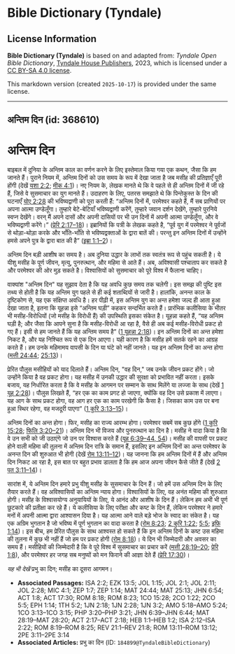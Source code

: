 # Bible Dictionary (Tyndale)

## License Information

**Bible Dictionary (Tyndale)** is based on and adapted from: _Tyndale Open Bible Dictionary_, [Tyndale House Publishers](https://tyndaleopenresources.com/), 2023, which is licensed under a [CC BY-SA 4.0 license](https://creativecommons.org/licenses/by-sa/4.0/legalcode.en).

This markdown version (created `2025-10-17`) is provided under the same license.



--------------------------------

## अन्तिम दिन (id: 368610)

अन्तिम दिन
==========

बाइबल में दुनिया के अन्तिम काल का वर्णन करने के लिए इस्तेमाल किया गया एक कथन, जैसा कि हम जानते हैं। पुराने नियम में, अन्तिम दिनों को उस समय के रूप में देखा जाता है जब मसीह की प्रतिज्ञाएँ पूरी होंगी (देखें [यशा 2:2](https://ref.ly/Isa2:2); [मीक 4:1](https://ref.ly/Mic4:1))। नए नियम के, लेखक मानते थे कि वे पहले से ही अन्तिम दिनों में जी रहे हैं, जिसे वे सुसमाचार का युग मानते हैं। उदाहरण के लिए, पतरस समझाते थे कि पिन्तेकुस्त के दिन की घटनाएँ [योए 2:28](https://ref.ly/Joel2:28) की भविष्यद्वाणी को पूरा करती हैं: “अन्तिम दिनों में, परमेश्वर कहते हैं, मैं सब प्राणियों पर अपना आत्मा उण्डेलूँगा। तुम्हारे बेटे\-बेटियाँ भविष्यद्वाणी करेंगें, तुम्हारे जवान दर्शन देखेंगे, तुम्हारे पुरनिये स्वप्न देखेंगे। वरन् मैं अपने दासों और अपनी दासियों पर भी उन दिनों में अपनी आत्मा उण्डेलूँगा, और वे भविष्यद्वाणी करेंगे।” ([प्रेरि 2:17–18](https://ref.ly/Acts2:17-Acts2:18))। इब्रानियों कि पत्री के लेखक कहते है, “पूर्व युग में परमेश्वर ने पूर्वजों से थोड़ा\-थोड़ा करके और भाँति\-भाँति से भविष्यद्वक्ताओं के द्वारा बातें की। परन्तु इन अन्तिम दिनों में उन्होंने हमसे अपने पुत्र के द्वारा बात की है” ([इब्रा 1:1–2](https://ref.ly/Heb1:1-Heb1:2))।

अन्तिम दिन बड़ी आशीष का समय है। अब दुनिया उद्धार के लाभों तक स्वतंत्र रूप से पहुंच सकती है। ये यीशु मसीह के पूर्ण जीवन, मृत्यु, पुनरुत्थान, और महिमा से आते हैं। अब, अविश्वासी पश्चाताप कर सकते है और परमेश्वर की ओर मुड़ सकते है। विश्वासियों को सुसमाचार को पूरे विश्व में फैलाना चाहिए।

वाक्यांश "अन्तिम दिन" यह सुझाव देता है कि यह अवधि कुछ समय तक चलेगी। इस समझ की पुष्टि इस तथ्य से होती है कि यह अन्तिम युग पहले से ही कई शताब्दियों से जारी है। हालांकि, अनन्त काल के दृष्टिकोण से, यह एक संक्षिप्त अवधि है। हर पीढ़ी में, इस अन्तिम युग का अन्त हमेशा जल्द ही आता हुआ देखा जाता है, इतना कि यूहन्ना इसे “अन्तिम घड़ी” कहकर सन्दर्भित करते हैं। प्रारंभिक कलीसिया के भीतर भी मसीह\-विरोधियों (जो मसीह के विरोधी हैं) की उपस्थिति इसका संकेत है। यूहन्ना कहते हैं, “यह अन्तिम घड़ी है; और जैसा कि आपने सुना है कि मसीह\-विरोधी आ रहा है, वैसे ही अब कई मसीह\-विरोधी प्रकट हो गए हैं। इसी से हम जानते हैं कि यह अन्तिम समय है” ([1 यूहन्ना 2:18](https://ref.ly/1John2:18))। इन अन्तिम दिनों का अन्त हमेशा निकट है, और यह निश्चित रूप से एक दिन आएगा। यही कारण है कि मसीह हमें सतर्क रहने का आग्रह करते हैं। हम उनके महिमामय वापसी के दिन या घंटे को नहीं जानते। यह इन अन्तिम दिनों का अन्त होगा ([मत्ती 24:44](https://ref.ly/Matt24:44); [25:13](https://ref.ly/Matt25:13))।

प्रेरित पौलुस मसीहियों को याद दिलाते हैं। अन्तिम दिन, "वह दिन," जब उनके जीवन प्रकट होंगे। जो उन्होंने किया है वह प्रकट होगा। यह मसीह में उनकी उद्धार की सुरक्षा को प्रभावित नहीं करता। इसके बजाय, यह निर्धारित करता है कि वे मसीह के आगमन पर सम्मान के साथ मिलेंगे या लज्जा के साथ (देखें [1 यूह 2:28](https://ref.ly/1John2:28))। पौलुस लिखते हैं, “हर एक का काम प्रगट हो जाएगा, क्योंकि वह दिन उसे प्रकाश में लाएगा। यह आग के साथ प्रकट होगा, वह आग हर एक का काम परखेगी कि कैसा है। जिसका काम उस पर बना हुआ स्थिर रहेगा, वह मजदूरी पाएगा” ([1 कुरि 3:13–15](https://ref.ly/1Cor3:13-1Cor3:15))।

अन्तिम दिनों का अन्त होगा। फिर, मसीह का राज्य आरम्भ होगा। परमेश्वर सबमें सब कुछ होंगे ([1 कुरि 15:28](https://ref.ly/1Cor15:28); [फिलि 3:20–21](https://ref.ly/Phil3:20-Phil3:21))। अन्तिम दिन भी विजय और पुनरुत्थान का दिन है। मसीह ने वादा किया है कि वे उन सभी को जी उठाएंगे जो उन पर विश्वास करते हैं ([यूह 6:39–44, 54](https://ref.ly/John6:39-John6:44))। मसीह की वापसी पर प्रकट होने वाली महिमा की तुलना में अन्तिम दिन रात्रि के समान हैं, इसलिए इन अन्तिम दिनों का अन्त परमेश्वर के अनन्त दिन की शुरुआत भी होगी (देखें [रोम 13:11–12](https://ref.ly/Rom13:11-Rom13:12))। यह जानना कि हम अन्तिम दिनों में हैं और अन्तिम दिन निकट आ रहा है, इस बात पर बहुत प्रभाव डालता है कि हम आज अपना जीवन कैसे जीते हैं (देखें [2 पत 3:11–14](https://ref.ly/2Pet3:11-2Pet3:14))।

सारांश में, ये अन्तिम दिन हमारे प्रभु यीशु मसीह के सुसमाचार के दिन हैं। जो हमें उस अन्तिम दिन के लिए तैयार करते हैं। वह अविश्वासियों का अन्तिम न्याय होगा। विश्वासियों के लिए, वह अनंत महिमा की शुरुआत होगी। मसीह के विश्वासयोग्य अनुयायियों के लिए, ये आनंद और आशीष के दिन हैं। लेकिन हम अभी भी पूर्ण छुटकारे की प्रतीक्षा कर रहे हैं। ये कलीसिया के लिए परीक्षा और कष्ट के दिन हैं, लेकिन परमेश्वर ने हमारे मनों में अपनी आत्मा द्वारा आश्वासन दिया है। यह आत्मा आने वाले बड़े भोज के स्वाद का संकेत है। यह एक अग्रिम भुगतान है जो भविष्य में पूर्ण भुगतान का वादा करता है ([रोम 8:23](https://ref.ly/Rom8:23); [2 कुरि 1:22](https://ref.ly/2Cor1:22); [5:5](https://ref.ly/2Cor5:5); [इफि 1:14](https://ref.ly/Eph1:14))। इस बीच, हम प्रेरित पौलुस के साथ आश्वस्त हो सकते हैं कि इन अन्तिम दिनों के कष्ट उस महिमा की तुलना में कुछ भी नहीं हैं जो हम पर प्रकट होगी ([रोम 8:18](https://ref.ly/Rom8:18))। ये दिन भी जिम्मेदारी और अवसर का समय हैं। मसीहियों की जिम्मेदारी है कि वे पूरे विश्व में सुसमाचार का प्रचार करें ([मत्ती 28:19–20](https://ref.ly/Matt28:19-Matt28:20); [प्रेरि 1:8](https://ref.ly/Acts1:8)), और परमेश्वर हर जगह सब मनुष्यों को मन फिराने की आज्ञा देते हैं ([प्रेरि 17:30](https://ref.ly/Acts17:30))।

*यह भी देखें* प्रभु का दिन; मसीह का दूसरा आगमन।

* **Associated Passages:** ISA 2:2; EZK 13:5; JOL 1:15; JOL 2:1; JOL 2:11; JOL 2:28; MIC 4:1; ZEP 1:7; ZEP 1:14; MAT 24:44; MAT 25:13; JHN 6:54; ACT 1:8; ACT 17:30; ROM 8:18; ROM 8:23; 1CO 15:28; 2CO 1:22; 2CO 5:5; EPH 1:14; 1TH 5:2; 1JN 2:18; 1JN 2:28; 1JN 3:2; AMO 5:18–AMO 5:24; 1CO 3:13–1CO 3:15; PHP 3:20–PHP 3:21; JHN 6:39–JHN 6:44; MAT 28:19–MAT 28:20; ACT 2:17–ACT 2:18; HEB 1:1–HEB 1:2; ISA 2:12–ISA 2:22; ROM 8:19–ROM 8:25; REV 21:1–REV 21:8; ROM 13:11–ROM 13:12; 2PE 3:11–2PE 3:14
* **Associated Articles:** प्रभु का दिन (ID: `184899@TyndaleBibleDictionary`)

